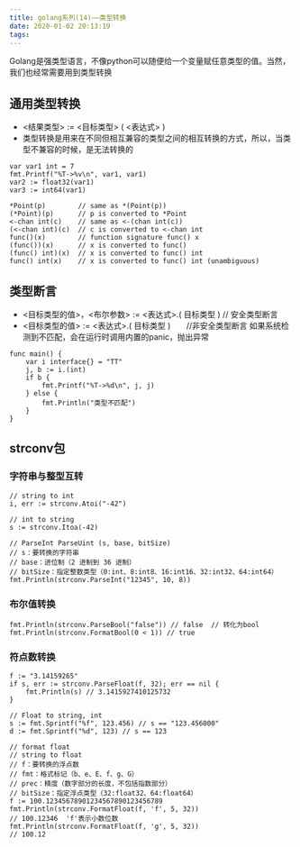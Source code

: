 ```yaml
---
title: golang系列(14)——类型转换
date: 2020-01-02 20:13:19
tags:
---
```


Golang是强类型语言，不像python可以随便给一个变量赋任意类型的值。当然，我们也经常需要用到类型转换

<!-- more -->

## 通用类型转换

* <结果类型> := <目标类型> ( <表达式> )
* 类型转换是用来在不同但相互兼容的类型之间的相互转换的方式，所以，当类型不兼容的时候，是无法转换的

```golang
var var1 int = 7
fmt.Printf("%T->%v\n", var1, var1)
var2 := float32(var1)
var3 := int64(var1)
    
*Point(p)        // same as *(Point(p))
(*Point)(p)      // p is converted to *Point
<-chan int(c)    // same as <-(chan int(c))
(<-chan int)(c)  // c is converted to <-chan int
func()(x)        // function signature func() x
(func())(x)      // x is converted to func()
(func() int)(x)  // x is converted to func() int
func() int(x)    // x is converted to func() int (unambiguous)
```

## 类型断言

* <目标类型的值>，<布尔参数> := <表达式>.( 目标类型 ) // 安全类型断言
* <目标类型的值> := <表达式>.( 目标类型 )　　//非安全类型断言 如果系统检测到不匹配，会在运行时调用内置的panic，抛出异常


```golang
func main() {
    var i interface{} = "TT"
    j, b := i.(int)
    if b {
        fmt.Printf("%T->%d\n", j, j)
    } else {
        fmt.Println("类型不匹配")
    }
}
```

## strconv包

### 字符串与整型互转

```golang
// string to int
i, err := strconv.Atoi("-42")

// int to string
s := strconv.Itoa(-42) 

// ParseInt ParseUint (s, base, bitSize)
// s：要转换的字符串
// base：进位制（2 进制到 36 进制）
// bitSize：指定整数类型（0:int、8:int8、16:int16、32:int32、64:int64）
fmt.Println(strconv.ParseInt("12345", 10, 8))
```


### 布尔值转换

```golang
fmt.Println(strconv.ParseBool("false")) // false  // 转化为bool
fmt.Println(strconv.FormatBool(0 < 1)) // true
```

### 符点数转换

```golang
f := "3.14159265"
if s, err := strconv.ParseFloat(f, 32); err == nil {
    fmt.Println(s) // 3.1415927410125732
}

// Float to string, int
s := fmt.Sprintf("%f", 123.456) // s == "123.456000"
d := fmt.Sprintf("%d", 123) // s == 123

// format float 
// string to float
// f：要转换的浮点数
// fmt：格式标记（b、e、E、f、g、G）
// prec：精度（数字部分的长度，不包括指数部分）
// bitSize：指定浮点类型（32:float32、64:float64）
f := 100.12345678901234567890123456789
fmt.Println(strconv.FormatFloat(f, 'f', 5, 32))
// 100.12346  'f'表示小数位数
fmt.Println(strconv.FormatFloat(f, 'g', 5, 32))
// 100.12
```





